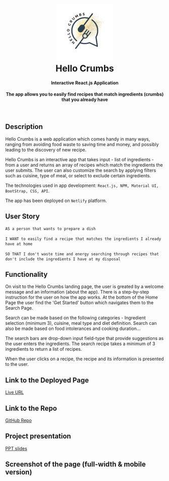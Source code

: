 <h1 align="center"> 
    <br>
  <a><img src="https://github.com/koolleeo/Hello-Crumbs-Project/blob/main/src/assets/logo.png" alt="App Logo" width="180"></a>
  <br>Hello Crumbs</h1>
  <strong><h4 align="center">Interactive React.js Application</h4></strong>
<h4 align="center">The app allows you to easily find recipes that match ingredients (crumbs) that you already have</h4>
</br>

## Description

Hello Crumbs is a web application which comes handy in many ways, ranging from avoiding food waste to saving time and money, and possibly leading to the discovery of new recipe.

Hello Crumbs is an interactive app that takes input - list of ingredients - from a user and returns an array of recipes which match the ingredients the user submits. The user can also customize the search by applying filters such as cuisine, type of meal, or select to exclude certain ingredients. 

The technologies used in app development: ``React.js, NPM, Material UI, BootStrap, CSS, API``.

The app has been deployed on ``Netlify`` platform.

## User Story
```
AS a person that wants to prepare a dish​

I WANT to easily find a recipe that matches the ingredients I already have at home​

SO THAT I don't waste time and energy searching through recipes that don't include the ingredients I have at my disposal​
```
## Functionality

On visit to the Hello Crumbs landing page, the user is greated by a welcome message and an information (about the app). There is a step-by-step instruction for the user on how the app works. At the bottom of the Home Page the user find the 'Get Started' button which navigates them to the Search Page.

Search can be made based on the following categories - Ingredient selection (minimum 3), cuisine, meal type and diet definition. Search can also be made based on food intolerances and cooking duration... 

The search bars are drop-down input field-type that provide suggestions as the user enters the ingredients. The search recipe takes a minimum of 3 ingredients to return a list of recipes.

When the user clicks on a recipe, the recipe and its information is presented to the user.

## Link to the Deployed Page
[Live URL](https:)

## Link to the Repo
[GitHub Repo](https://github.com/koolleeo/Hello-Crumbs-Project.git)

## Project presentation 
[PPT slides](https://studentswncac-my.sharepoint.com/:p:/g/personal/mbi108133_westnotts_ac_uk/EURi3RgBtn1PmsTowAu99UYBRUCEcLufm5VxqKLnaExJUQ?rtime=nFtCpBEb20g)

## Screenshot of the page (full-width & mobile version)

